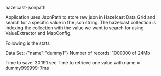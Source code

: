 hazelcast-jsonpath

Application uses JsonPath to store raw json in Hazelcast Data Grid and search for a specific value in the json string.
The hazelcast collection is indexing the collection with the value we want to search for using ValueExtractor and MapConfig.

Following is the stats

Data Set: {"name":"dummy1"}
Number of records: 1000000 of 24Mb

Time to save: 30.191 sec
Time to retrieve one value with name = dummy999999: 7ms